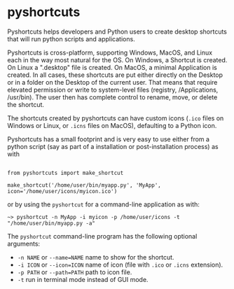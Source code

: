 # pyshortcuts

Pyshortcuts helps developers and Python users to create desktop shortcuts
that will run python scripts and applications.

Pyshortcuts is cross-platform, supporting Windows, MacOS, and Linux each in
the way most natural for the OS.  On Windows, a Shortcut is created.  On
Linux a ".desktop" file is created.  On MacOS, a minimal Application is
created.  In all cases, these shortcuts are put either directly on the
Desktop or in a folder on the Desktop of the current user.  That means that
require elevated permission or write to system-level files (registry,
/Applications, /usr/bin).  The user then has complete control to rename,
move, or delete the shortcut.

The shortcuts created by pyshortcuts can have custom icons (`.ico` files on
Windows or Linux, or `.icns` files on MacOS), defaulting to a Python icon.


Pyshortcuts has a small footprint and is very easy to use either from a
python script (say as part of a installation or post-installation process)
as with

```

from pyshortcuts import make_shortcut

make_shortcut('/home/user/bin/myapp.py', 'MyApp', icon='/home/user/icons/myicon.ico')

```

or by using  the `pyshortcut` for a command-line application as with:


```
~> pyshortcut -n MyApp -i myicon -p /home/user/icons -t "/home/user/bin/myapp.py -a"

```


The `pyshortcut` command-line program has the following optional arguments:


  *  `-n NAME` or `--name=NAME` name to show for the shortcut.
  *  `-i ICON` or `--icon=ICON` name of icon  (file with `.ico` or `.icns`  extension).
  *  `-p PATH` or `--path=PATH` path to icon file.
  *  `-t`            run in terminal mode instead of GUI mode.
